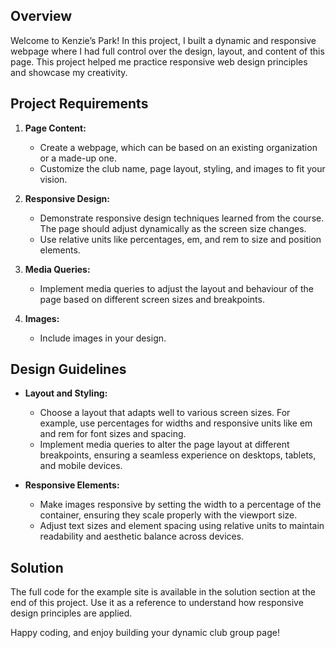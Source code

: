 ## Overview

Welcome to Kenzie’s Park! In this project, I built a dynamic and responsive webpage where I had full control over the design, layout, and content of this page. This project helped me practice responsive web design principles and showcase my creativity.

## Project Requirements

1. **Page Content:**
   - Create a webpage, which can be based on an existing organization or a made-up one.
   - Customize the club name, page layout, styling, and images to fit your vision.

2. **Responsive Design:**
   - Demonstrate responsive design techniques learned from the course. The page should adjust dynamically as the screen size changes.
   - Use relative units like percentages, em, and rem to size and position elements.

3. **Media Queries:**
   - Implement media queries to adjust the layout and behaviour of the page based on different screen sizes and breakpoints.

4. **Images:**
   - Include images in your design. 

## Design Guidelines

- **Layout and Styling:**
  - Choose a layout that adapts well to various screen sizes. For example, use percentages for widths and responsive units like em and rem for font sizes and spacing.
  - Implement media queries to alter the page layout at different breakpoints, ensuring a seamless experience on desktops, tablets, and mobile devices.

- **Responsive Elements:**
  - Make images responsive by setting the width to a percentage of the container, ensuring they scale properly with the viewport size.
  - Adjust text sizes and element spacing using relative units to maintain readability and aesthetic balance across devices.

## Solution

The full code for the example site is available in the solution section at the end of this project. Use it as a reference to understand how responsive design principles are applied.

Happy coding, and enjoy building your dynamic club group page!
